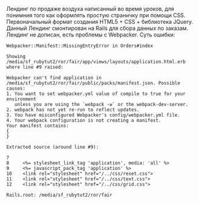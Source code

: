 Лендинг по продаже воздуха написанный во время уроков, для понимния того как оформлять простую страничку при помощи CSS.
Первоначальный формат создания HTML5 + CSS + библиотека JQuery.
Данный Лендинг смонтирован на Rails для сбора данных по заказам.
Лендинг не дописан, есть проблемы с Webpacker.
Суть ошибки:

```
Webpacker::Manifest::MissingEntryError in Orders#index

Showing /media/sf_rubytut2/ror/fair/app/views/layouts/application.html.erb where line #9 raised:

Webpacker can't find application in /media/sf_rubytut2/ror/fair/public/packs/manifest.json. Possible causes:
1. You want to set webpacker.yml value of compile to true for your environment
   unless you are using the `webpack -w` or the webpack-dev-server.
2. webpack has not yet re-run to reflect updates.
3. You have misconfigured Webpacker's config/webpacker.yml file.
4. Your webpack configuration is not creating a manifest.
Your manifest contains:
{
}

Extracted source (around line #9):

7
8     <%= stylesheet_link_tag 'application', media: 'all' %>
9     <%= javascript_pack_tag 'application' %>
10    <link rel="stylesheet" href="/../css/reset.css">
11    <link rel="stylesheet" href="/../css/text.css">
12    <link rel="stylesheet" href="/../css/grid.css">

Rails.root: /media/sf_rubytut2/ror/fair

```
